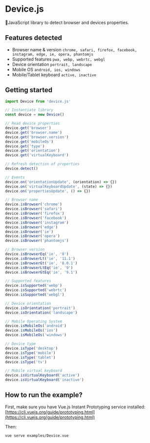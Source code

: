 # Device.js

🧬JavaScript library to detect browser and devices properties.

## Features detected

- Browser name & version `chrome, safari, firefox, facebook, instagram, edge, ie, opera, phantomjs`
- Supported features `pwa, webp, webrtc, webgl`
- Device orientation `portrait, landscape`
- Mobile OS `android, ios, windows`
- Mobile/Tablet keyboard `active, inactive`

## Getting started

```javascript
import Device from 'device.js'

// Instantiate library
const device = new Device()

// Read device properties
device.get('browser')
device.get('browser.name')
device.get('browser.version')
device.get('mobileOs')
device.get('type')
device.get('orientation')
device.get('virtualKeyboard')

// Refresh detection of properties
device.detect()

// Events
device.on('orientationUpdate', (orientation) => {})
device.on('virtualKeyboardUpdate', (state) => {})
device.on('propertiesUpdate', () => {})

// Browser name
device.isBrowser('chrome')
device.isBrowser('safari')
device.isBrowser('firefox')
device.isBrowser('facebook')
device.isBrowser('instagram')
device.isBrowser('edge')
device.isBrowser('ie')
device.isBrowser('opera')
device.isBrowser('phantomjs')

// Browser version
device.isBrowserEq('ie', '8')
device.isBrowserLt('ie', '11.1')
device.isBrowserGt('ie', '8.0.1')
device.isBrowserLtEq('ie', '9')
device.isBrowserGtEq('ie', '9.1')

// Supported features
device.isSupported('webp')
device.isSupported('webrtc')
device.isSupported('webgl')

// Device orientation
device.isOrientation('portrait')
device.isOrientation('landscape')

// Mobile Operating System
device.isMobileOs('android')
device.isMobileOs('ios')
device.isMobileOs('windows')

// Device type
device.isType('desktop')
device.isType('mobile')
device.isType('tablet')
device.isType('tv')

// Mobile virtual keyboard
device.isVirtualKeyboard('active')
device.isVirtualKeyboard('inactive')
```

## How to run the example?

First, make sure you have Vue.js Instant Prototyping service installed: [https://cli.vuejs.org/guide/prototyping.html](https://cli.vuejs.org/guide/prototyping.html)

Then:

```sh
vue serve examples/Device.vue
```
